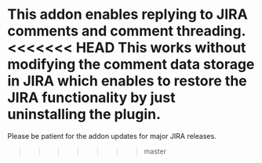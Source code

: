 This addon enables replying to JIRA comments and comment threading.
<<<<<<< HEAD
This works without modifying the comment data storage in JIRA which enables to restore the JIRA functionality by just uninstalling the plugin.
=======

Please be patient for the addon updates for major JIRA releases.
>>>>>>> master
